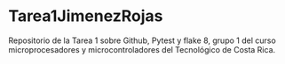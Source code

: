 # Tarea1JimenezRojas
Repositorio de la Tarea 1 sobre Github, Pytest y flake 8, grupo 1 del curso microprocesadores y microcontroladores del Tecnológico de Costa Rica.
